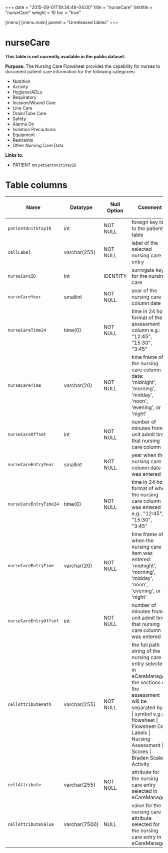 +++
date = "2015-09-01T19:34:46-04:00"
title = "nurseCare"
linktitle = "nurseCare"
weight = 10
toc = "true"

[menu]
  [menu.main]
    parent = "Unreleased tables"
+++

# nurseCare

**This table is not currently available in the public dataset.**

**Purpose:**
The Nursing Care Flowsheet provides the capability for nurses to document patient care information for the following categories:

- Nutrition
- Activity
- Hygiene/ADLs
- Respiratory
- Incision/Wound Care
- Line Care
- Drain/Tube Care
- Safety
- Alarms On
- Isolation Precautions
- Equipment
- Restraints
- Other Nursing Care Data

**Links to:**

* PATIENT on `patientUnitStayID`

<!-- # Important considerations

* To follow. -->

# Table columns

Name | Datatype | Null Option | Comment | Is key | Stored Transformed Created
---- | ---- | ---- | ---- | ---- | ----
`patientUnitStayID` | int | NOT NULL | foreign key link to the patient table | FK | C
`cellLabel` | varchar(255) | NOT NULL | label of the selected nursing care entry |  | S
`nurseCareID` | int | IDENTITY | surrogate key for the nursing care | PK | C
`nurseCareYear` | smallint | NOT NULL | year of the nursing care column date |   | T
`nurseCareTime24` | time(0) | NOT NULL | time in 24 hour format of the assessment column e.g.: "12:45", "15:30", "3:45" |   | T
`nurseCareTime` | varchar(20) | NOT NULL | time frame of the nursing care column date: 'midnight', 'morning', 'midday', 'noon', 'evening', or 'night' |   | T
`nurseCareOffset` | int | NOT NULL | number of minutes from unit admit time that nursing care column |   | C
`nurseCareEntryYear` | smallint | NOT NULL | year when the nursing care column date was entered |   | T
`nurseCareEntryTime24` | time(0) | NOT NULL | time in 24 hour format of when the nursing care column was entered e.g.: "12:45", "15:30", "3:45" |   | T
`nurseCareEntryTime` | varchar(20) | NOT NULL | time frame of when the nursing care item was entered: 'midnight', 'morning', 'midday', 'noon', 'evening', or 'night' |   | T
`nurseCareEntryOffset` | int | NOT NULL | number of minutes from unit admit time that nursing care column was entered |   | C
`cellAttributePath` | varchar(255) | NOT NULL | the full path string of the nursing care entry selected in eCareManager, the sections of the assessment will be separated by a &#124; symbol e.g.: flowsheet &#124; Flowsheet Cell Labels &#124; Nursing Assessment &#124; Scores &#124; Braden Scale &#124; Activity |   | S
`cellAttribute` | varchar(255) | NOT NULL | attribute for the nursing care entry selected in eCareManager |   | S
`cellAttributeValue` | varchar(7500) | NULL | value for the nursing care attribute selected for the nursing care entry in eCareManager |   | S

<!-- # Detailed description

* To follow. -->

